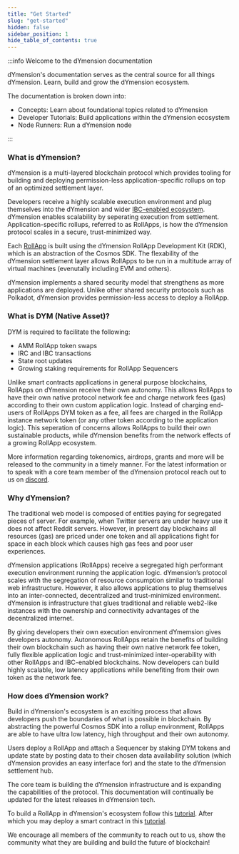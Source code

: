 ```yaml
---
title: "Get Started"
slug: "get-started"
hidden: false
sidebar_position: 1
hide_table_of_contents: true
---
```


:::info Welcome to the dYmension documentation

dYmension's documentation serves as the central source for all things dYmension. Learn, build and grow the dYmension ecosystem.

The documentation is broken down into:

- Concepts: Learn about foundational topics related to dYmension
- Developer Tutorials: Build applications within the dYmension ecosystem
- Node Runners: Run a dYmension node

:::

### What is dYmension?

dYmension is a multi-layered blockchain protocol which provides tooling for building and deploying permission-less application-specific rollups on top of an optimized settlement layer.

Developers receive a highly scalable execution environment and plug themselves into the dYmension and wider [IBC-enabled ecosystem](https://mapofzones.com/). dYmension enables scalability by seperating execution from settlement. Application-specific rollups, referred to as RollApps, is how the dYmension protocol scales in a secure, trust-minimized way.

Each [RollApp](/docs/concepts/rollapps.md) is built using the dYmension RollApp Development Kit (RDK), which is an abstraction of the Cosmos SDK. The flexability of the dYmension settlement layer allows RollApps to be run in a multitude array of virtual machines (evenutally including EVM and others).

dYmension implements a shared security model that strengthens as more applications are deployed. Unlike other shared security protocols such as Polkadot, dYmension provides permission-less access to deploy a RollApp.

### What is DYM (Native Asset)?

DYM is required to facilitate the following:

- AMM RollApp token swaps
- IRC and IBC transactions
- State root updates
- Growing staking requirements for RollApp Sequencers

Unlike smart contracts applications in general purpose blockchains, RollApps on dYmension receive their own autonomy. This allows RollApps to have their own native protocol network fee and charge network fees (gas) according to their own custom application logic. Instead of charging end-users of RollApps DYM token as a fee, all fees are charged in the RollApp instance network token (or any other token according to the application logic). This seperation of concerns allows RollApps to build their own sustainable products, while dYmension benefits from the network effects of a growing RollApp ecosystem.

More information regarding tokenomics, airdrops, grants and more will be released to the community in a timely manner. For the latest information or to speak with a core team member of the dYmension protocol reach out to us on [discord](http://discord.gg/mvnh3YVa2W).

### Why dYmension?

The traditional web model is composed of entities paying for segregated pieces of server. For example, when Twitter servers are under heavy use it does not affect Reddit servers. However, in present day blockchains all resources (gas) are priced under one token and all applications fight for space in each block which causes high gas fees and poor user experiences.

dYmension applications (RollApps) receive a segregated high performant execution environment running the application logic. dYmension’s protocol scales with the segregation of resource consumption similar to traditional web infrastructure. However, it also allows applications to plug themselves into an inter-connected, decentralized and trust-minimized environment. dYmension is infrastructure that glues traditional and reliable web2-like instances with the ownership and connectivity advantages of the decentralized internet.

By giving developers their own execution environment dYmemsion gives developers autonomy. Autonomous RollApps retain the benefits of building their own blockchain such as having their own native network fee token, fully flexible application logic and trust-minimized inter-operability with other RollApps and IBC-enabled blockchains. Now developers can build highly scalable, low latency applications while benefiting from their own token as the network fee.

### How does dYmension work?

Build in dYmension's ecosystem is an exciting process that allows developers push the boundaries of what is possible in blockchain. By abstracting the powerful Cosmos SDK into a rollup environment, RollApps are able to have ultra low latency, high throughput and their own autonomy.

Users deploy a RollApp and attach a Sequencer by staking DYM tokens and update state by posting data to their chosen data availability solution (which dYmension provides an easy interface for) and the state to the dYmension settlement hub.

The core team is building the dYmension infrastructure and is expanding the capabilities of the protocol. This documentation will continually be updated for the latest releases in dYmension tech.

To build a RollApp in dYmension's ecosystem follow this [tutorial](/tutorials/deploy-rollapp). After which you may deploy a smart contract in this [tutorial](/tutorials/deploy-sc).

We encourage all members of the community to reach out to us, show the community what they are building and build the future of blockchain!
